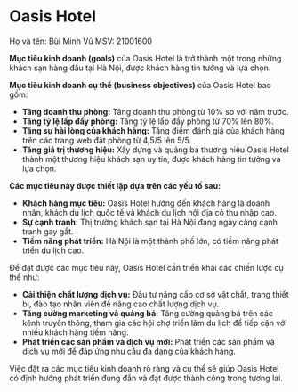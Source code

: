 # Oasis Hotel
Họ và tên: Bùi Minh Vũ
MSV: 21001600

**Mục tiêu kinh doanh (goals)** của Oasis Hotel là trở thành một trong những khách sạn hàng đầu tại Hà Nội, được khách hàng tin tưởng và lựa chọn.

**Mục tiêu kinh doanh cụ thể (business objectives)** của Oasis Hotel bao gồm:

* **Tăng doanh thu phòng:** Tăng doanh thu phòng từ 10% so với năm trước.
* **Tăng tỷ lệ lấp đầy phòng:** Tăng tỷ lệ lấp đầy phòng từ 70% lên 80%.
* **Tăng sự hài lòng của khách hàng:** Tăng điểm đánh giá của khách hàng trên các trang web đặt phòng từ 4,5/5 lên 5/5.
* **Tăng giá trị thương hiệu:** Xây dựng và quảng bá thương hiệu Oasis Hotel thành một thương hiệu khách sạn uy tín, được khách hàng tin tưởng và lựa chọn.

**Các mục tiêu này được thiết lập dựa trên các yếu tố sau:**

* **Khách hàng mục tiêu:** Oasis Hotel hướng đến khách hàng là doanh nhân, khách du lịch quốc tế và khách du lịch nội địa có thu nhập cao.
* **Sự cạnh tranh:** Thị trường khách sạn tại Hà Nội đang ngày càng cạnh tranh gay gắt.
* **Tiềm năng phát triển:** Hà Nội là một thành phố lớn, có tiềm năng phát triển du lịch cao.

Để đạt được các mục tiêu này, Oasis Hotel cần triển khai các chiến lược cụ thể như:

* **Cải thiện chất lượng dịch vụ:** Đầu tư nâng cấp cơ sở vật chất, trang thiết bị, đào tạo nhân viên để nâng cao chất lượng dịch vụ.
* **Tăng cường marketing và quảng bá:** Tăng cường quảng bá trên các kênh truyền thông, tham gia các hội chợ triển lãm du lịch để tiếp cận với nhiều khách hàng tiềm năng.
* **Phát triển các sản phẩm và dịch vụ mới:** Phát triển các sản phẩm và dịch vụ mới để đáp ứng nhu cầu đa dạng của khách hàng.

Việc đặt ra các mục tiêu kinh doanh rõ ràng và cụ thể sẽ giúp Oasis Hotel có định hướng phát triển đúng đắn và đạt được thành công trong tương lai.
